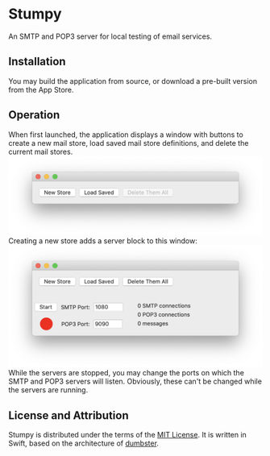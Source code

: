 # Stumpy

An SMTP and POP3 server for local testing of email services.

## Installation

You may build the application from source, or download a pre-built version from the App Store.

## Operation

When first launched, the application displays a window with buttons to create a new mail store, load saved mail store definitions, and delete the current mail stores.
![](images/stumpy_initial.png)
Creating a new store adds a server block to this window: ![](images/stumpy_store.png)
While the servers are stopped, you may change the ports on which the SMTP and POP3 servers will listen. Obviously, these can't be changed while the servers are running.

## License and Attribution

Stumpy is distributed under the terms of the [MIT License](LICENSE). It is written in Swift, based on the architecture of [dumbster](https://github.com/rjo1970/dumbster).
